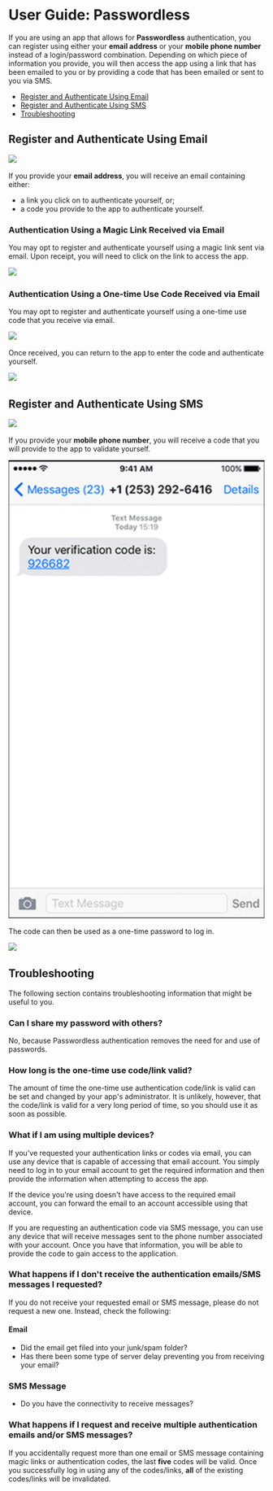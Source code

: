# User Guide: Passwordless

If you are using an app that allows for **Passwordless** authentication, you can register using either your **email address** or your **mobile phone number** instead of a login/password combination. Depending on which piece of information you provide, you will then access the app using a link that has been emailed to you or by providing a code that has been emailed or sent to you via SMS.

* [Register and Authenticate Using Email](#register-and-authenticate-using-email)
* [Register and Authenticate Using SMS](#register-and-authenticate-using-sms)
* [Troubleshooting](#troubleshooting)

## Register and Authenticate Using Email

![](/media/articles/connections/passwordless/passwordless-email-request-web.png)

If you provide your **email address**, you will receive an email containing either:

* a link you click on to authenticate yourself, or;
* a code you provide to the app to authenticate yourself.

### Authentication Using a Magic Link Received via Email

You may opt to register and authenticate yourself using a magic link sent via email. Upon receipt, you will need to click on the link to access the app.

![](/media/articles/connections/passwordless/passwordless-email-receive-link.png)

### Authentication Using a One-time Use Code Received via Email

You may opt to register and authenticate yourself using a one-time use code that you receive via email.

![](/media/articles/connections/passwordless/passwordless-email-receive-code-web.png)

Once received, you can return to the app to enter the code and authenticate yourself.

![](/media/articles/connections/passwordless/passwordless-email-enter-code-web.png)

## Register and Authenticate Using SMS

![](/media/articles/connections/passwordless/passwordless-sms-enter-phone-web.png)

If you provide your **mobile phone number**, you will receive a code that you will provide to the app to validate yourself.

<div class="phone-mockup"><img src="/media/articles/connections/passwordless/passwordless-sms-receive-code-web.png" alt="SMS one-time code"/></div>

The code can then be used as a one-time password to log in.

![](/media/articles/connections/passwordless/passwordless-sms-enter-code-web.png)

## Troubleshooting

The following section contains troubleshooting information that might be useful to you.

### Can I share my password with others?

No, because Passwordless authentication removes the need for and use of passwords.

### How long is the one-time use code/link valid?

The amount of time the one-time use authentication code/link is valid can be set and changed by your app's administrator. It is unlikely, however, that the code/link is valid for a very long period of time, so you should use it as soon as possible.

### What if I am using multiple devices?

If you've requested your authentication links or codes via email, you can use any device that is capable of accessing that email account. You simply need to log in to your email account to get the required information and then provide the information when attempting to access the app.

If the device you're using doesn't have access to the required email account, you can forward the email to an account accessible using that device.

If you are requesting an authentication code via SMS message, you can use any device that will receive messages sent to the phone number associated with your account. Once you have that information, you will be able to provide the code to gain access to the application.

### What happens if I don't receive the authentication emails/SMS messages I requested?

If you do not receive your requested email or SMS message, please do not request a new one. Instead, check the following:

#### Email

* Did the email get filed into your junk/spam folder?
* Has there been some type of server delay preventing you from receiving your email?

### SMS Message

* Do you have the connectivity to receive messages?

### What happens if I request and receive multiple authentication emails and/or SMS messages?

If you accidentally request more than one email or SMS message containing magic links or authentication codes, the last **five** codes will be valid. Once you successfully log in using any of the codes/links, **all** of the existing codes/links will be invalidated.

